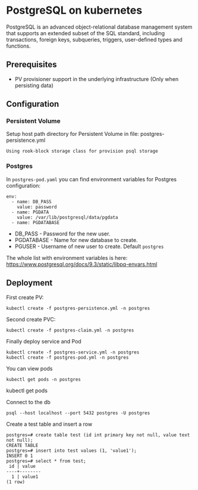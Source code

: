# PostgreSQL on kubernetes
PostgreSQL is an advanced object-relational database management system that supports an extended subset of the SQL standard, including transactions, foreign keys, subqueries, triggers, user-defined types and functions.

## Prerequisites

* PV provisioner support in the underlying infrastructure (Only when persisting data)

## Configuration
### Persistent Volume
Setup host path directory for Persistent Volume in file:
postgres-persistence.yml
```
Using rook-block storage class for provision psql storage
```
### Postgres
In `postgres-pod.yaml` you can find environment variables for Postgres configuration:

```
env:
  - name: DB_PASS
    value: password
  - name: PGDATA
    value: /var/lib/postgresql/data/pgdata
  - name: PGDATABASE
```

* DB_PASS - Password for the new user.
* PGDATABASE - Name for new database to create.
* PGUSER - Username of new user to create. Default `postgres`

The whole list with environment variables is here: https://www.postgresql.org/docs/9.3/static/libpq-envars.html

## Deployment

First create PV:

```
kubectl create -f postgres-persistence.yml -n postgres
```

Second create PVC:

```
kubectl create -f postgres-claim.yml -n postgres
```

Finally deploy service and Pod

```
kubectl create -f postgres-service.yml -n postgres
kubectl create -f postgres-pod.yml -n postgres

```

You can view pods

```
kubectl get pods -n postgres

```

kubectl get pods

Connect to the db

```
psql --host localhost --port 5432 postgres -U postgres

```

Create a test table and insert a row

```
postgres=# create table test (id int primary key not null, value text not null);
CREATE TABLE
postgres=# insert into test values (1, 'value1');
INSERT 0 1
postgres=# select * from test;
 id | value
----+--------
  1 | value1
(1 row)
```
